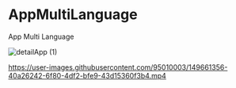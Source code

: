 # AppMultiLanguage
App Multi Language


![detailApp (1)](https://user-images.githubusercontent.com/95010003/149442380-9843dfa6-eaf8-41cc-aceb-7b5a7de9209d.gif)




https://user-images.githubusercontent.com/95010003/149661356-40a26242-6f80-4df2-bfe9-43d15360f3b4.mp4

